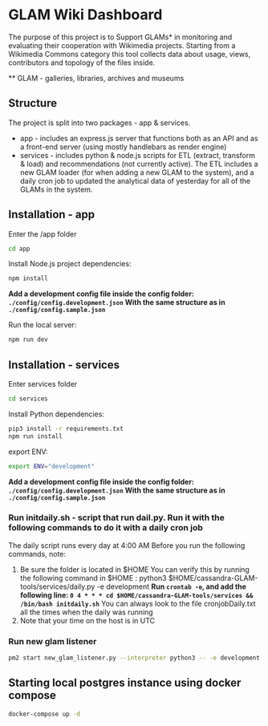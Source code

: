 # GLAM Wiki Dashboard

The purpose of this project is to Support GLAMs* in monitoring and evaluating
their cooperation with Wikimedia projects. Starting from a Wikimedia Commons
category this tool collects data about usage, views, contributors and topology
of the files inside.

** GLAM - galleries, libraries, archives and museums

## Structure

The project is split into two packages - app & services.

* app - includes an express.js server that functions both as an API and as a front-end server (using mostly handlebars as render engine)
* services - includes python & node.js scripts for ETL (extract, transform & load) and recommendations (not currently active). The ETL includes a new GLAM loader (for when adding a new GLAM to the system), and a daily cron job to updated the analytical data of yesterday for all of the GLAMs in the system.

## Installation - app

Enter the /app folder

```bash
cd app
```

Install Node.js project dependencies:

```bash
npm install
```

**Add a development config file inside the config folder: `./config/config.development.json` With the same structure as in `./config/config.sample.json`**

Run the local server:

```bash
npm run dev
```

## Installation - services

Enter services folder

```bash
cd services
```

Install Python dependencies:

```bash
pip3 install -r requirements.txt
npm run install
```

export ENV:

```bash
export ENV="development"
```

**Add a development config file inside the config folder: `./config/config.development.json` With the same structure as in `./config/config.sample.json`**


### Run initdaily.sh - script that run dail.py. Run it with the following commands to do it with a daily cron job
The daily script runs every day at 4:00 AM
Before you run the following commands, note:
1. Be sure the folder is located in $HOME
You can verify this by running the following command in $HOME : python3 $HOME/cassandra-GLAM-tools/services/daily.py  -e development
**Run `crontab -e`, and add the following line: `0 4 * * * cd $HOME/cassandra-GLAM-tools/services && /bin/bash initdaily.sh`**
You can always look to the file cronjobDaily.txt all the times when the daily was running
2. Note that your time on the host is in UTC


### Run new glam listener

```bash
pm2 start new_glam_listener.py --interpreter python3 -- -e development
```

## Starting local postgres instance using docker compose

```bash
docker-compose up -d
```
